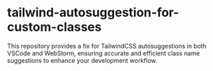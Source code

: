 # tailwind-autosuggestion-for-custom-classes
This repository provides a fix for TailwindCSS autosuggestions in both VSCode and WebStorm, ensuring accurate and efficient class name suggestions to enhance your development workflow.
